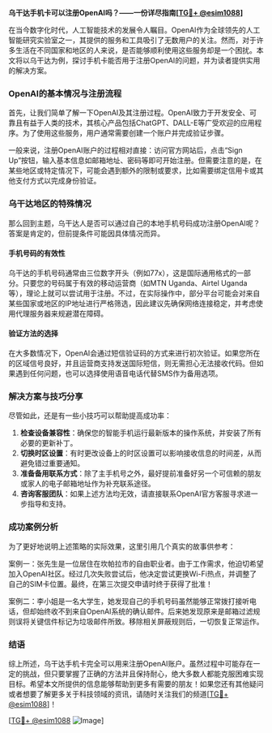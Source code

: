 **乌干达手机卡可以注册OpenAI吗？——一份详尽指南[[TG💪+ @esim1088](https://t.me/s/esim1088)]**

在当今数字化时代，人工智能技术的发展令人瞩目。OpenAI作为全球领先的人工智能研究实验室之一，其提供的服务和工具吸引了无数用户的关注。然而，对于许多生活在不同国家和地区的人来说，是否能够顺利使用这些服务却是一个困扰。本文将以乌干达为例，探讨手机卡能否用于注册OpenAI的问题，并为读者提供实用的解决方案。

### OpenAI的基本情况与注册流程

首先，让我们简单了解一下OpenAI及其注册过程。OpenAI致力于开发安全、可靠且有益于人类的技术，其核心产品包括ChatGPT、DALL-E等广受欢迎的应用程序。为了使用这些服务，用户通常需要创建一个账户并完成验证步骤。

一般来说，注册OpenAI账户的过程相对直接：访问官方网站后，点击“Sign Up”按钮，输入基本信息如邮箱地址、密码等即可开始注册。但需要注意的是，在某些地区或特定情况下，可能会遇到额外的限制或要求，比如需要绑定信用卡或其他支付方式以完成身份验证。

### 乌干达地区的特殊情况

那么回到主题，乌干达人是否可以通过自己的本地手机号码成功注册OpenAI呢？答案是肯定的，但前提条件可能因具体情况而异。

#### 手机号码的有效性
乌干达的手机号码通常由三位数字开头（例如77x），这是国际通用格式的一部分。只要您的号码属于有效的移动运营商（如MTN Uganda、Airtel Uganda等），理论上就可以尝试用于注册。不过，在实际操作中，部分平台可能会对来自某些国家或地区的IP地址进行严格筛选，因此建议先确保网络连接稳定，并考虑使用代理服务器来规避潜在障碍。

#### 验证方法的选择
在大多数情况下，OpenAI会通过短信验证码的方式来进行初次验证。如果您所在的区域信号良好，并且运营商支持发送国际短信，则无需担心无法接收代码。但如果遇到任何问题，也可以选择使用语音电话代替SMS作为备用选项。

### 解决方案与技巧分享

尽管如此，还是有一些小技巧可以帮助提高成功率：

1. **检查设备兼容性**：确保您的智能手机运行最新版本的操作系统，并安装了所有必要的更新补丁。
2. **切换时区设置**：有时更改设备上的时区设置可以影响接收信息的时间差，从而避免错过重要通知。
3. **准备备用联系方式**：除了主手机号之外，最好提前准备好另一个可信赖的朋友或家人的电子邮箱地址作为补充联系途径。
4. **咨询客服团队**：如果上述方法均无效，请直接联系OpenAI官方客服寻求进一步指导和支持。

### 成功案例分析

为了更好地说明上述策略的实际效果，这里引用几个真实的故事供参考：

案例一：张先生是一位居住在坎帕拉市的自由职业者。由于工作需求，他迫切希望加入OpenAI社区。经过几次失败尝试后，他决定尝试更换Wi-Fi热点，并调整了自己的SIM卡位置。最终，在第三次提交申请时终于获得了批准！

案例二：李小姐是一名大学生，她发现自己的手机号码虽然能够正常拨打接听电话，但却始终收不到来自OpenAI系统的确认邮件。后来她发现原来是邮箱过滤规则误将关键信件标记为垃圾邮件所致。移除相关屏蔽规则后，一切恢复正常运作。

### 结语

综上所述，乌干达手机卡完全可以用来注册OpenAI账户。虽然过程中可能存在一定的挑战，但只要掌握了正确的方法并且保持耐心，绝大多数人都能克服困难实现目标。希望本文所提供的信息能够帮助到更多有需要的朋友！如果您还有其他疑问或者想要了解更多关于科技领域的资讯，请随时关注我们的频道[[TG💪+ @esim1088](https://t.me/s/esim1088)]！

[[TG💪+ @esim1088](https://t.me/s/esim1088) ![Image](https://i.postimg.cc/4NQfJmqS/Snipaste-2025-05-13-00-14-12.png)]